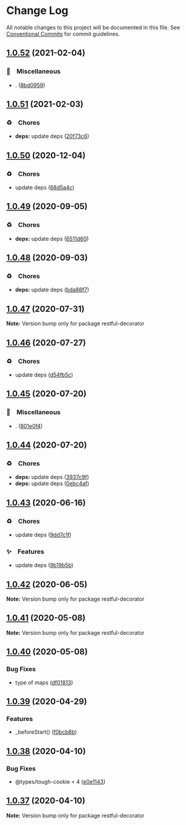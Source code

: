 # Change Log

All notable changes to this project will be documented in this file.
See [Conventional Commits](https://conventionalcommits.org) for commit guidelines.

## [1.0.52](https://github.com/bluelovers/ws-rest/compare/restful-decorator@1.0.51...restful-decorator@1.0.52) (2021-02-04)


### 🔖　Miscellaneous

* . ([8bd0959](https://github.com/bluelovers/ws-rest/commit/8bd0959c91aa2315276e6fd7c805c0c36373f595))





## [1.0.51](https://github.com/bluelovers/ws-rest/compare/restful-decorator@1.0.50...restful-decorator@1.0.51) (2021-02-03)


### ♻️　Chores

* **deps:** update deps ([20f73c6](https://github.com/bluelovers/ws-rest/commit/20f73c69e8b50221d303f200bd5d419092da3b00))





## [1.0.50](https://github.com/bluelovers/ws-rest/compare/restful-decorator@1.0.49...restful-decorator@1.0.50) (2020-12-04)


### ♻️　Chores

* update deps ([68d5a4c](https://github.com/bluelovers/ws-rest/commit/68d5a4c1b9799d3028b645310b58f452dd7f5c03))





## [1.0.49](https://github.com/bluelovers/ws-rest/compare/restful-decorator@1.0.48...restful-decorator@1.0.49) (2020-09-05)


### ♻️　Chores

* **deps:** update deps ([6511d60](https://github.com/bluelovers/ws-rest/commit/6511d604823c48f1b7f2e83b5a6ea203bd285492))





## [1.0.48](https://github.com/bluelovers/ws-rest/compare/restful-decorator@1.0.47...restful-decorator@1.0.48) (2020-09-03)


### ♻️　Chores

* **deps:** update deps ([bda88f7](https://github.com/bluelovers/ws-rest/commit/bda88f7b9dd10e80929deb623e3f4941655e7c5b))





## [1.0.47](https://github.com/bluelovers/ws-rest/compare/restful-decorator@1.0.46...restful-decorator@1.0.47) (2020-07-31)

**Note:** Version bump only for package restful-decorator





## [1.0.46](https://github.com/bluelovers/ws-rest/compare/restful-decorator@1.0.45...restful-decorator@1.0.46) (2020-07-27)


### ♻️　Chores

* update deps ([d54fb5c](https://github.com/bluelovers/ws-rest/commit/d54fb5c59e826013ee28bb953bd0e6e98d4c572e))





## [1.0.45](https://github.com/bluelovers/ws-rest/compare/restful-decorator@1.0.44...restful-decorator@1.0.45) (2020-07-20)


### 🔖　Miscellaneous

* . ([801e0f4](https://github.com/bluelovers/ws-rest/commit/801e0f4ff7bd29c81e67934636f57e57d0d01c74))





## [1.0.44](https://github.com/bluelovers/ws-rest/compare/restful-decorator@1.0.43...restful-decorator@1.0.44) (2020-07-20)


### ♻️　Chores

* **deps:** update deps ([3937c9f](https://github.com/bluelovers/ws-rest/commit/3937c9f90040c4804c841bcb40fbe90e9654a652))
* **deps:** update deps ([0ebc4af](https://github.com/bluelovers/ws-rest/commit/0ebc4af0fd3c2fa7f74dfdaf32be84d657c4209c))





## [1.0.43](https://github.com/bluelovers/ws-rest/compare/restful-decorator@1.0.42...restful-decorator@1.0.43) (2020-06-16)


### ♻️　Chores

*  update deps ([9dd7c1f](https://github.com/bluelovers/ws-rest/commit/9dd7c1fc5b40ac28a6f928c89dbf36be1add89c6))


### ✨　Features

*  update deps ([9b19b5b](https://github.com/bluelovers/ws-rest/commit/9b19b5bf40d40a9761fc01fe7daa630fcf4df1e8))





## [1.0.42](https://github.com/bluelovers/ws-rest/compare/restful-decorator@1.0.41...restful-decorator@1.0.42) (2020-06-05)

**Note:** Version bump only for package restful-decorator





## [1.0.41](https://github.com/bluelovers/ws-rest/compare/restful-decorator@1.0.40...restful-decorator@1.0.41) (2020-05-08)

**Note:** Version bump only for package restful-decorator





## [1.0.40](https://github.com/bluelovers/ws-rest/compare/restful-decorator@1.0.39...restful-decorator@1.0.40) (2020-05-08)


### Bug Fixes

* type of maps ([df01813](https://github.com/bluelovers/ws-rest/commit/df01813473eb5f1f18a044696286a64ab166cefc))





## [1.0.39](https://github.com/bluelovers/ws-rest/compare/restful-decorator@1.0.38...restful-decorator@1.0.39) (2020-04-29)


### Features

* _beforeStart() ([f0bcb8b](https://github.com/bluelovers/ws-rest/commit/f0bcb8b20d27eeb0bd52af04b98a2a0b3e467147))





## [1.0.38](https://github.com/bluelovers/ws-rest/compare/restful-decorator@1.0.37...restful-decorator@1.0.38) (2020-04-10)


### Bug Fixes

* @types/tough-cookie < 4 ([e0e1143](https://github.com/bluelovers/ws-rest/commit/e0e1143c6a140d0e78209e37fda5d07755e25eba))





## [1.0.37](https://github.com/bluelovers/ws-rest/compare/restful-decorator@1.0.36...restful-decorator@1.0.37) (2020-04-10)

**Note:** Version bump only for package restful-decorator
